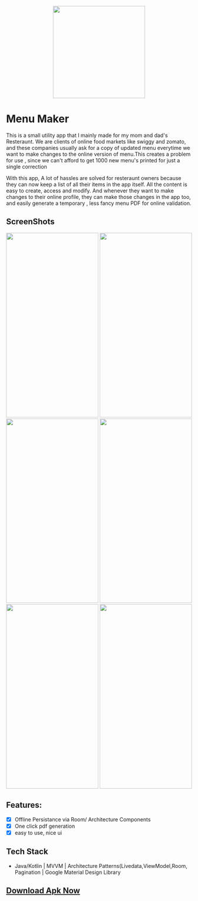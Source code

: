 <P align=center>
<img src="https://github.com/root-ansh/Menu-Maker/blob/master/code/app/src/main/res/mipmap-xxxhdpi/ic_launcher_round.png" width="250px" height="250px">
</P>

# Menu Maker
This is a small utility app that I mainly made for my mom and dad's Resteraunt. We are clients of online food markets 
like swiggy and zomato, and these companies usually ask for a copy of updated menu everytime we want to make changes to the online version of
menu.This creates a problem for use , since we can't afford to get 1000 new menu's printed for just a single correction

With this app, A lot of hassles are solved for resteraunt owners because they can now keep a list of all their items in 
the app itself. All the content is easy to create, access and modify. And whenever they want to make changes to their online
profile, they can make those changes in the app too, and easily generate a temporary , less fancy menu PDF for online validation.

## ScreenShots
<p align=center>
  <img src="https://github.com/root-ansh/Menu-Maker/blob/master/screenshots_and_apk/sc1.png" width="250" height="500" />  
  <img src="https://github.com/root-ansh/Menu-Maker/blob/master/screenshots_and_apk/sc2.png" width="250" height="500" />  
  <img src="https://github.com/root-ansh/Menu-Maker/blob/master/screenshots_and_apk/sc3.png" width="250" height="500" />  
  <img src="https://github.com/root-ansh/Menu-Maker/blob/master/screenshots_and_apk/sc4.png" width="250" height="500" />  
  <img src="https://github.com/root-ansh/Menu-Maker/blob/master/screenshots_and_apk/sc5.png" width="250" height="500" />  
  <img src="https://github.com/root-ansh/Menu-Maker/blob/master/screenshots_and_apk/sc6.png" width="250" height="500" />  
 
</p>

## Features:
 * [x] Offline Persistance via Room/ Architecture Components
 * [X] One click pdf generation                        
 * [X] easy to use, nice ui
 
## Tech Stack 
 - Java/Kotlin | MVVM | Architecture Patterns(Livedata,ViewModel,Room, Pagination | Google Material Design Library

## [Download Apk Now](https://github.com/root-ansh/Menu-Maker/blob/master/screenshots_and_apk/Menu%20Maker.apk?raw=true) 



